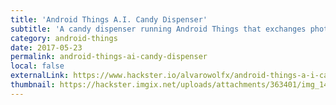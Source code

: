 ```yaml
---
title: 'Android Things A.I. Candy Dispenser'
subtitle: 'A candy dispenser running Android Things that exchanges photos for candies. It uses computer vision to classify the image.'
category: android-things
date: 2017-05-23
permalink: android-things-ai-candy-dispenser
local: false
externalLink: https://www.hackster.io/alvarowolfx/android-things-a-i-candy-dispenser-raspberry-pi-a47e74
thumbnail: https://hackster.imgix.net/uploads/attachments/363401/img_1401_Q9mD9SWA6y.JPG?auto=compress%2Cformat&w=900&h=675&fit=min
---
```

